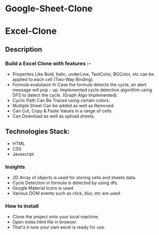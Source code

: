 # Google-Sheet-Clone
# Excel-Clone

## Description

### Build a Excel Clone with features :-

- Properties Like Bold, Italic, underLine, TextColor, BGColor, etc
  can be applied to each cell (Two-Way Binding).
- Formula evalutaion In Case the formula detects the cycle, an alert message will pop - up. Implemented cycle detection algorithm using DFS to detect the cycle. (Graph Algo Implemented).
- Cyclic Path Can Be Traced using certain colors.
- Multiple Sheet Can be added as well as Removed.
- Can Cut, Copy & Paste Values in a range of cells.
- Can Download as well as upload sheets.








## Technologies Stack:

- HTML
- CSS
- Javascript

### Insights

- 2D Array of objects is used for storing cells and sheets data.
- Cycle Detection in formula is detected by using dfs.
- Google Material Icons is used.
- Various DOM events such as click, blur, etc are used.

### How to install

- Clone the project onto your local machine.
- Open index.html file in browser.
- That's it now your own excel is ready for use.
